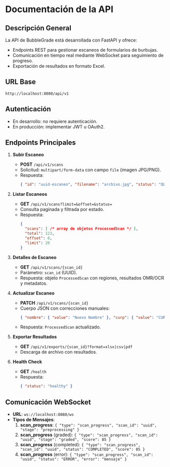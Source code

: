  # Documentación de la API

 ## Descripción General

 La API de BubbleGrade está desarrollada con FastAPI y ofrece:
 - Endpoints REST para gestionar escaneos de formularios de burbujas.
 - Comunicación en tiempo real mediante WebSocket para seguimiento de progreso.
 - Exportación de resultados en formato Excel.

 ## URL Base

 ```
 http://localhost:8080/api/v1
 ```

 ## Autenticación

 - En desarrollo: no requiere autenticación.
 - En producción: implementar JWT u OAuth2.

 ## Endpoints Principales

 1. **Subir Escaneo**
    - **POST** `/api/v1/scans`
    - Solicitud: `multipart/form-data` con campo `file` (imagen JPG/PNG).
    - Respuesta:
      ```json
      { "id": "uuid-escaneo", "filename": "archivo.jpg", "status": "QUEUED" }
      ```

 2. **Listar Escaneos**
    - **GET** `/api/v1/scans?limit=&offset=&status=`
    - Consulta paginada y filtrada por estado.
    - Respuesta:
      ```json
      {
        "scans": [ /* array de objetos ProcessedScan */ ],
        "total": 123,
        "offset": 0,
        "limit": 20
      }
      ```

 3. **Detalles de Escaneo**
    - **GET** `/api/v1/scans/{scan_id}`
    - Parámetro: `scan_id` (UUID).
    - Respuesta: objeto `ProcessedScan` con regiones, resultados OMR/OCR y metadatos.

 4. **Actualizar Escaneo**
    - **PATCH** `/api/v1/scans/{scan_id}`
    - Cuerpo JSON con correcciones manuales:
      ```json
      { "nombre": { "value": "Nuevo Nombre" }, "curp": { "value": "CURP123..." } }
      ```
    - Respuesta: `ProcessedScan` actualizado.

 5. **Exportar Resultados**
    - **GET** `/api/v1/exports/{scan_id}?format=xlsx|csv|pdf`
    - Descarga de archivo con resultados.

 6. **Health Check**
    - **GET** `/health`
    - Respuesta:
      ```json
      { "status": "healthy" }
      ```

 ## Comunicación WebSocket

 - **URL**: `ws://localhost:8080/ws`
 - **Tipos de Mensajes**:
   1. **scan_progress**: `{ "type": "scan_progress", "scan_id": "uuid", "stage": "preprocessing" }`
   2. **scan_progress** (graded): `{ "type": "scan_progress", "scan_id": "uuid", "stage": "graded", "score": 85 }`
   3. **scan_progress** (completed): `{ "type": "scan_progress", "scan_id": "uuid", "status": "COMPLETED", "score": 85 }`
   4. **scan_progress** (error): `{ "type": "scan_progress", "scan_id": "uuid", "status": "ERROR", "error": "mensaje" }`